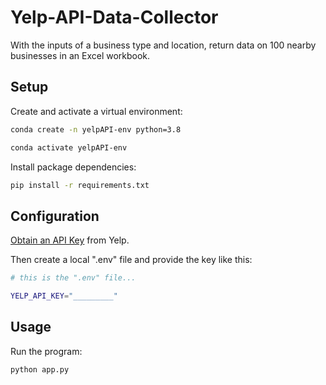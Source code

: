 # Yelp-API-Data-Collector
With the inputs of a business type and location, return data on 100 nearby businesses in an Excel workbook.


## Setup

Create and activate a virtual environment:

```sh
conda create -n yelpAPI-env python=3.8

conda activate yelpAPI-env
```

Install package dependencies:

```sh
pip install -r requirements.txt
```

## Configuration


[Obtain an API Key](https://www.yelp.com/developers/documentation/v3/authentication) from Yelp.

Then create a local ".env" file and provide the key like this:

```sh
# this is the ".env" file...

YELP_API_KEY="_________"

```



## Usage

Run the program:

```sh
python app.py
```

